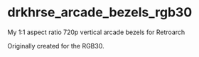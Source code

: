# drkhrse_arcade_bezels_rgb30
My 1:1 aspect ratio 720p vertical arcade bezels for Retroarch

Originally created for the RGB30.

